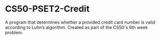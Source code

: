 # CS50-PSET2-Credit
A program that determines whether a provided credit card number is valid according to Luhn’s algorithm. Created as part of the CS50's 6th week problem.
